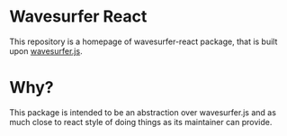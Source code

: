 # Wavesurfer React
This repository is a homepage of wavesurfer-react package, that is built upon [wavesurfer.js](https://wavesurfer-js.org).


# Why?
This package is intended to be an abstraction over wavesurfer.js and as much close to react style of doing things as its maintainer can provide.
